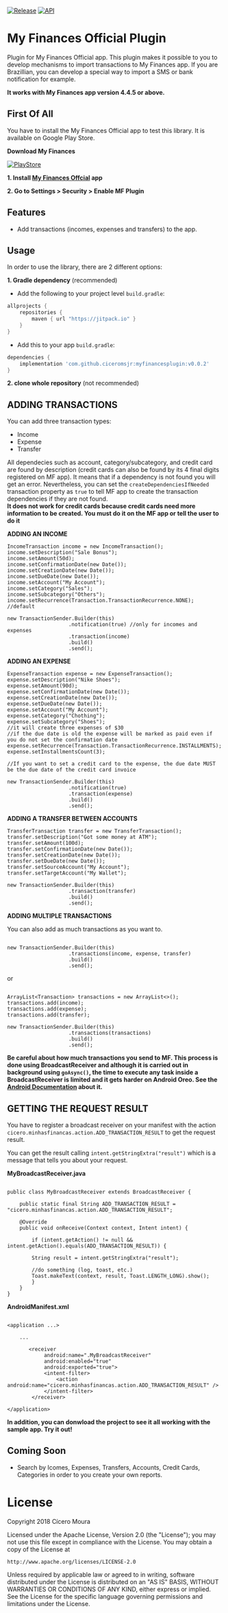 [![Release](https://jitpack.io/v/ciceromsjr/myfinancesplugin.svg)](https://jitpack.io/#ciceromsjr/myfinancesplugin)
[![API](https://img.shields.io/badge/API-15%2B-green.svg?style=flat)](https://android-arsenal.com/api?level=15)

# My Finances Official Plugin
Plugin for My Finances Official app.
This plugin makes it possible  to you to develop mechanisms to import transactions to My Finances app.
If you are Brazillian, you can develop a special way to import a SMS or bank notification for example.

**It works with My Finances app version 4.4.5 or above.**

First Of All
------

You have to install the My Finances Official app to test this library.
It is available on Google Play Store.

**Download My Finances**

[![PlayStore](https://play.google.com/intl/en_us/badges/images/badge_new.png)](https://play.google.com/store/apps/details?id=cicero.minhasfinancas)

**1. Install [My Finances Offcial](https://play.google.com/store/apps/details?id=cicero.minhasfinancas) app**

**2. Go to Settings > Security > Enable MF Plugin**

Features
-----
- Add transactions (incomes, expenses and transfers) to the app.
 
Usage
-----

In order to use the library, there are 2 different options:

**1. Gradle dependency** (recommended)

  -  Add the following to your project level `build.gradle`:
 
```gradle
allprojects {
	repositories {
		maven { url "https://jitpack.io" }
	}
}
```
  -  Add this to your app `build.gradle`:
 
```gradle
dependencies {
	implementation 'com.github.ciceromsjr:myfinancesplugin:v0.0.2'
}
```
	
**2. clone whole repository** (not recommended)

ADDING TRANSACTIONS
-----

You can add three transaction types:

- Income
- Expense
- Transfer

All dependecies such as account, category/subcategory, and credit card are found by description
(credit cards can also be found by its 4 final digits registered on MF app).
It means that if a dependency is not found you will get an error.
Nevertheless, you can set the ```createDependenciesIfNeeded``` transaction property as ```true``` to tell MF app to create the transaction dependencies if they are not found.  
**It does not work for credit cards because credit cards need more information to be created. You must do it on the MF app or tell the user to do it**

**ADDING AN INCOME**

```
IncomeTransaction income = new IncomeTransaction();
income.setDescription("Sale Bonus");
income.setAmount(50d);
income.setConfirmationDate(new Date());
income.setCreationDate(new Date());
income.setDueDate(new Date());
income.setAccount("My Account");
income.setCategory("Sales");
income.setSubcategory("Others");
income.setRecurrence(Transaction.TransactionRecurrence.NONE); //default

new TransactionSender.Builder(this)
                    .notification(true) //only for incomes and expenses
                    .transaction(income)
                    .build()
                    .send();

```

**ADDING AN EXPENSE**

```
ExpenseTransaction expense = new ExpenseTransaction();
expense.setDescription("Nike Shoes");
expense.setAmount(90d);
expense.setConfirmationDate(new Date());
expense.setCreationDate(new Date());
expense.setDueDate(new Date());
expense.setAccount("My Account");
expense.setCategory("Chothing");
expense.setSubcategory("Shoes");
//it will create three expenses of $30
//if the due date is old the expense will be marked as paid even if you do not set the confirmation date
expense.setRecurrence(Transaction.TransactionRecurrence.INSTALLMENTS);
expense.setInstallmentsCount(3); 

//If you want to set a credit card to the expense, the due date MUST be the due date of the credit card invoice

new TransactionSender.Builder(this)
                    .notification(true)
                    .transaction(expense)
                    .build()
                    .send();

```

**ADDING A TRANSFER BETWEEN ACCOUNTS**

```
TransferTransaction transfer = new TransferTransaction();
transfer.setDescription("Got some money at ATM");
transfer.setAmount(100d);
transfer.setConfirmationDate(new Date());
transfer.setCreationDate(new Date());
transfer.setDueDate(new Date());
transfer.setSourceAccount("My Account");
transfer.setTargetAccount("My Wallet");

new TransactionSender.Builder(this)
                    .transaction(transfer)
                    .build()
                    .send();

```

**ADDING MULTIPLE TRANSACTIONS**

You can also add as much transactions as you want to.

```

new TransactionSender.Builder(this)
                    .transactions(income, expense, transfer)
                    .build()
                    .send();

```

or

```

ArrayList<Transaction> transactions = new ArrayList<>();
transactions.add(income);
transactions.add(expense);
transactions.add(transfer);

new TransactionSender.Builder(this)
                    .transactions(transactions)
                    .build()
                    .send();

```

**Be careful about how much transactions you send to MF. This process is done using BroadcastReceiver and although it is carried out in background using ```goAsync()```, the time to execute any task inside a BroadcastReceiver is limited and it gets harder on Android Oreo. See the [Android Documentation](https://developer.android.com/reference/android/content/BroadcastReceiver.html#goAsync()) about it.**

GETTING THE REQUEST RESULT
-----

You have to register a broadcast receiver on your manifest with the action  ```cicero.minhasfinancas.action.ADD_TRANSACTION_RESULT``` to get the request result.

You can get the result calling ```intent.getStringExtra("result")``` which is a message that tells you about your request.


**MyBroadcastReceiver.java**

```

public class MyBroadcastReceiver extends BroadcastReceiver {

    public static final String ADD_TRANSACTION_RESULT = "cicero.minhasfinancas.action.ADD_TRANSACTION_RESULT";

    @Override
    public void onReceive(Context context, Intent intent) {

        if (intent.getAction() != null && intent.getAction().equals(ADD_TRANSACTION_RESULT)) {
            
	    String result = intent.getStringExtra("result");
            
	    //do something (log, toast, etc.)
	    Toast.makeText(context, result, Toast.LENGTH_LONG).show();
        }
    }
}

```


**AndroidManifest.xml**

```

<application ...>
	
	...
	
       <receiver
            android:name=".MyBroadcastReceiver"
            android:enabled="true"
            android:exported="true">
            <intent-filter>
                <action android:name="cicero.minhasfinancas.action.ADD_TRANSACTION_RESULT" />
            </intent-filter>
        </receiver>

</application>

```

**In addition, you can donwload the project to see it all working with the sample app. Try it out!**

Coming Soon
-----

- Search by Icomes, Expenses, Transfers, Accounts, Credit Cards, Categories in order to you create your own reports.

License
=======
Copyright 2018 Cícero Moura

Licensed under the Apache License, Version 2.0 (the "License");
you may not use this file except in compliance with the License.
You may obtain a copy of the License at

    http://www.apache.org/licenses/LICENSE-2.0

Unless required by applicable law or agreed to in writing, software
distributed under the License is distributed on an "AS IS" BASIS,
WITHOUT WARRANTIES OR CONDITIONS OF ANY KIND, either express or implied.
See the License for the specific language governing permissions and
limitations under the License.
